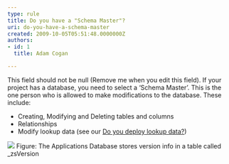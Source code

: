 ```yaml
---
type: rule
title: Do you have a "Schema Master"?
uri: do-you-have-a-schema-master
created: 2009-10-05T05:51:48.0000000Z
authors:
- id: 1
  title: Adam Cogan

---
```


 This field should not be null (Remove me when you edit this field). 
If your project has a database, you need to select a ‘Schema Master’. This is the one person who is allowed to make modifications to the database. These include:

- Creating, Modifying and Deleting tables and columns
- Relationships
- Modify lookup data (see our [Do you deploy lookup data?](/Standards/CodeAndApplicationDesign/RulesToBetterSQLServerSchemaDeployment/Pages/DoYouDeployLookupData.aspx))

![](/Standards/CodeAndApplicationDesign/RulesToBetterSQLServerSchemaDeployment/PublishingImages/SQLScriptInTFS.png) Figure: The Applications Database stores version info in a table called \_zsVersion 
